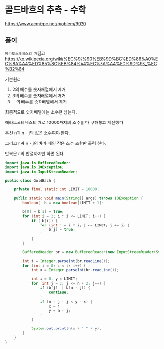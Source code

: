 # 골드바흐의 추측 - 수학
https://www.acmicpc.net/problem/9020

## 풀이
`에라토스테네스의 채`참고
https://ko.wikipedia.org/wiki/%EC%97%90%EB%9D%BC%ED%86%A0%EC%8A%A4%ED%85%8C%EB%84%A4%EC%8A%A4%EC%9D%98_%EC%B2%B4

기본원리
1. 2의 배수를 숫자배열에서 제거
2. 3의 배수를 숫자배열에서 제거
3. ...의 배수를 숫자배열에서 제거

최종적으로 숫자배열에는 소수만 남는다.

에라토스테네스의 채로 10000까지의 소수를 다 구해놓고 계산했다

우선 n과 n - j의 값은 소수여야 한다.

그리고 n과 n - j의 차가 제일 작은 소수 조합만 출력 한다.

반복은 n의 반절까지만 하면 된다.

```java
import java.io.BufferedReader;
import java.io.IOException;
import java.io.InputStreamReader;

public class GoldBach {

    private final static int LIMIT = 10000;

    public static void main(String[] args) throws IOException {
        boolean[] b = new boolean[LIMIT + 1];

        b[0] = b[1] = true;
        for (int i = 2; i * i <= LIMIT; i++) {
            if (!b[i]) {
                for (int j = i * i; j <= LIMIT; j += i) {
                    b[j] = true;
                }
            }
        }

        BufferedReader br = new BufferedReader(new InputStreamReader(System.in));

        int t = Integer.parseInt(br.readLine());
        for (int i = 0; i < t; i++) {
            int n = Integer.parseInt(br.readLine());

            int x = 0, y = LIMIT;
            for (int j = 2; j <= n / 2; j++) {
                if (b[j] || b[n - j]) {
                    continue;
                }
                if (n - j - j < y - x) {
                    x = j;
                    y = n - j;
                }
            }

            System.out.println(x + " " + y);
        }
    }
}

```